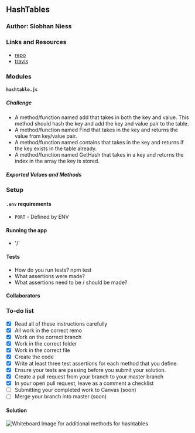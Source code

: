 ## HashTables

### Author: Siobhan Niess

### Links and Resources
* [repo](https://github.com/niesssiobhan/data-structures-and-algorithms/tree/master/code-challenges/hashTable)
* [travis](https://www.travis-ci.com/niesssiobhan/data-structures-and-algorithms)

### Modules
#### `hashtable.js`
##### Challenge
* A method/function named add that takes in both the key and value. This method should hash the key and add the key and value pair to the table.
* A method/function named Find that takes in the key and returns the value from key/value pair.
* A method/function named contains that takes in the key and returns if the key exists in the table already.
* A method/function named GetHash that takes in a key and returns the index in the array the key is stored.

##### Exported Values and Methods

### Setup
#### `.env` requirements
* `PORT` - Defined by ENV

#### Running the app
* '/'

#### Tests
* How do you run tests?
npm test
* What assertions were made?
* What assertions need to be / should be made?

#### Collaborators


### To-do list
- [x] Read all of these instructions carefully
- [x] All work in the correct remo
- [x] Work on the correct branch
- [x] Work in the correct folder
- [x] Work in the correct file
- [x] Create the code
- [x] Write at least three test assertions for each method that you define.
- [x] Ensure your tests are passing before you submit your solution.
- [x] Create a pull request from your branch to your master branch
- [x] In your open pull request, leave as a comment a checklist
- [ ] Submitting your completed work to Canvas (soon)
- [ ] Merge your branch into master (soon)

#### Solution
![Whiteboard Image for additional methods for hashtables]()

